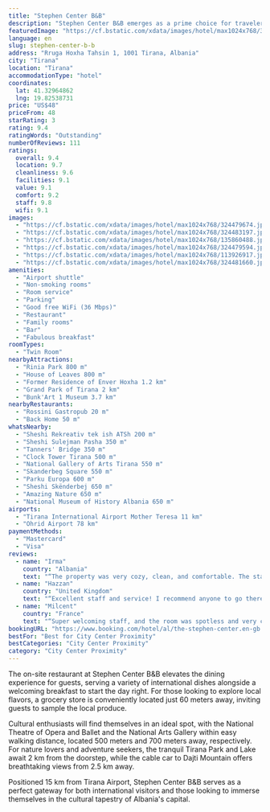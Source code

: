 ```yaml
---
title: "Stephen Center B&B"
description: "Stephen Center B&B emerges as a prime choice for travelers seeking the heart of Tirana's vibrant life, merely a stone's throw from the Main Square."
featuredImage: "https://cf.bstatic.com/xdata/images/hotel/max1024x768/324479674.jpg?k=834ccd9092eafc60dd65bf9d3c9f7e7d4d7fb124759d84d364057ced318de9d1&o=&hp=1"
language: en
slug: stephen-center-b-b
address: "Rruga Hoxha Tahsin 1, 1001 Tirana, Albania"
city: "Tirana"
location: "Tirana"
accommodationType: "hotel"
coordinates:
  lat: 41.32964862
  lng: 19.82538731
price: "US$48"
priceFrom: 48
starRating: 3
rating: 9.4
ratingWords: "Outstanding"
numberOfReviews: 111
ratings:
  overall: 9.4
  location: 9.7
  cleanliness: 9.6
  facilities: 9.1
  value: 9.1
  comfort: 9.2
  staff: 9.8
  wifi: 9.1
images:
  - "https://cf.bstatic.com/xdata/images/hotel/max1024x768/324479674.jpg?k=834ccd9092eafc60dd65bf9d3c9f7e7d4d7fb124759d84d364057ced318de9d1&o=&hp=1"
  - "https://cf.bstatic.com/xdata/images/hotel/max1024x768/324483197.jpg?k=ec5df8dfd98d96b231a83452a6b6230a45f6caff3a56f994c813e794aa6d495f&o=&hp=1"
  - "https://cf.bstatic.com/xdata/images/hotel/max1024x768/135860488.jpg?k=aeaaebdb657aeb9b6b9d2e4f4e13bb85bd89c298844ac00415cb4cd798ecd65e&o=&hp=1"
  - "https://cf.bstatic.com/xdata/images/hotel/max1024x768/324479594.jpg?k=5d0acea6f3e092b58a18d62f5bd3e62cf7997cbe3706e4bef4b090050ce08b37&o=&hp=1"
  - "https://cf.bstatic.com/xdata/images/hotel/max1024x768/113926917.jpg?k=ebd4ba9ee1d732efb304201a65186beadbf3f15e131bb136db0e1123195f487d&o=&hp=1"
  - "https://cf.bstatic.com/xdata/images/hotel/max1024x768/324481660.jpg?k=8466fe22293303544fb3e6314182f9b9c6ba649d9c3f213f7cb0a96411cc1c66&o=&hp=1"
amenities:
  - "Airport shuttle"
  - "Non-smoking rooms"
  - "Room service"
  - "Parking"
  - "Good free WiFi (36 Mbps)"
  - "Restaurant"
  - "Family rooms"
  - "Bar"
  - "Fabulous breakfast"
roomTypes:
  - "Twin Room"
nearbyAttractions:
  - "Rinia Park 800 m"
  - "House of Leaves 800 m"
  - "Former Residence of Enver Hoxha 1.2 km"
  - "Grand Park of Tirana 2 km"
  - "Bunk'Art 1 Museum 3.7 km"
nearbyRestaurants:
  - "Rossini Gastropub 20 m"
  - "Back Home 50 m"
whatsNearby:
  - "Sheshi Rekreativ tek ish ATSh 200 m"
  - "Sheshi Sulejman Pasha 350 m"
  - "Tanners' Bridge 350 m"
  - "Clock Tower Tirana 500 m"
  - "National Gallery of Arts Tirana 550 m"
  - "Skanderbeg Square 550 m"
  - "Parku Europa 600 m"
  - "Sheshi Skënderbej 650 m"
  - "Amazing Nature 650 m"
  - "National Museum of History Albania 650 m"
airports:
  - "Tirana International Airport Mother Teresa 11 km"
  - "Ohrid Airport 78 km"
paymentMethods:
  - "Mastercard"
  - "Visa"
reviews:
  - name: "Irma"
    country: "Albania"
    text: "“The property was very cozy, clean, and comfortable. The staff was very nice, with the owner, Laura, welcoming us with a wonderful smile. Everyone was friendly and smiling, and the customer service was excellent. We really enjoyed our one-night...”"
  - name: "Hazzan"
    country: "United Kingdom"
    text: "“Excellent staff and service! I recommend anyone to go there!”"
  - name: "Milcent"
    country: "France"
    text: "“Super welcoming staff, and the room was spotless and very comfortable. It's also located right in the city centre, I would definitely recommend it :)”"
bookingURL: "https://www.booking.com/hotel/al/the-stephen-center.en-gb.html?aid=8035640"
bestFor: "Best for City Center Proximity"
bestCategories: "City Center Proximity"
category: "City Center Proximity"
---
```


The on-site restaurant at Stephen Center B&B elevates the dining experience for guests, serving a variety of international dishes alongside a welcoming breakfast to start the day right. For those looking to explore local flavors, a grocery store is conveniently located just 60 meters away, inviting guests to sample the local produce.

Cultural enthusiasts will find themselves in an ideal spot, with the National Theatre of Opera and Ballet and the National Arts Gallery within easy walking distance, located 500 meters and 700 meters away, respectively. For nature lovers and adventure seekers, the tranquil Tirana Park and Lake await 2 km from the doorstep, while the cable car to Dajti Mountain offers breathtaking views from 2.5 km away.

Positioned 15 km from Tirana Airport, Stephen Center B&B serves as a perfect gateway for both international visitors and those looking to immerse themselves in the cultural tapestry of Albania's capital.